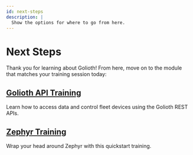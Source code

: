 ```yaml
---
id: next-steps
description: |
  Show the options for where to go from here.
---
```


# Next Steps

Thank you for learning about Golioth! From here, move on to the module that
matches your training session today:

## [Golioth API Training](/docs/api-training)

Learn how to access data and control fleet devices using the Golioth REST APIs.

## [Zephyr Training](/docs/zephyr-training)

Wrap your head around Zephyr with this quickstart training.
